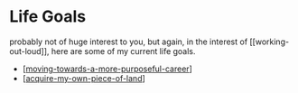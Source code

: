 # Life Goals

probably not of huge interest to you, but again, in the interest of [[working-out-loud]], here are some of my current life goals.

- [[moving-towards-a-more-purposeful-career]]
- [[acquire-my-own-piece-of-land]]

[//begin]: # "Autogenerated link references for markdown compatibility"
[moving-towards-a-more-purposeful-career]: moving-towards-a-more-purposeful-career "Moving towards a More Purposeful Career"
[acquire-my-own-piece-of-land]: acquire-my-own-piece-of-land "Acquire My Own Piece of Land"
[//end]: # "Autogenerated link references"
